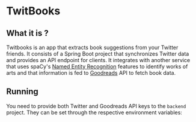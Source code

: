 # TwitBooks

## What it is ?

Twitbooks is an app that extracts book suggestions from your Twitter friends.
It consists of a Spring Boot project that synchronizes Twitter data and provides
an API endpoint for clients. It integrates with another service that uses spaCy's
[Named Entity Recognition](https://spacy.io/usage/linguistic-features#named-entities)
features to identify works of arts and that information is fed to [Goodreads](`https://www.goodreads.com/)
API to fetch book data.

## Running

You need to provide both Twitter and Goodreads API keys to the `backend` project. They can be set
through the respective environment variables:
```
```
